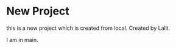 # New Project 

this is a new project which is  created from  local.
Created by Lalit.

I am in main.